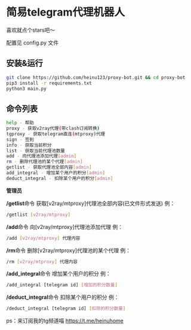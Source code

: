 # 简易telegram代理机器人

喜欢就点个stars吧～

配置见 config.py 文件

## 安装&运行
```bash
git clone https://github.com/heinu123/proxy-bot.git && cd proxy-bot
pip3 install -r requirements.txt
python3 main.py
```

## 命令列表

```bash
help - 帮助
proxy - 获取v2ray代理(带clash订阅转换)
tgproxy - 获取telegram直连(mtproxy)代理
sign - 签到
info - 获取当前积分
list - 获取当前代理池数量
add - 向代理池添加代理[admin]
rm - 删除代理池的某个代理[admin]
getlist - 获取代理池全部内容[admin]
add_integral - 增加某个用户的积分[admin]
deduct_integral - 扣除某个用户的积分[admin]
```

**管理员**

**/getlist**命令
获取[v2ray/mtproxy]代理池全部内容(已文件形式发送)
例：
```bash
/getlist [v2ray/mtproxy]
```

**/add**命令
向[v2ray/mtproxy]代理池添加代理
例：
```bash
/add [v2ray/mtproxy] 代理内容
```

**/rm**命令
删除[v2ray/mtproxy]代理池的某个代理
例：
```bash
/rm [v2ray/mtproxy] 代理内容
```

**/add_integral**命令
增加某个用户的积分
例：
```bash
/add_integral [telegram id] [增加的积分数量]
```

**/deduct_integral**命令
扣除某个用户的积分
例：
```bash
/deduct_integral [telegram id] [扣除的积分数量]
```

ps：来订阅我的tg频道喵 https://t.me/heinuhome
